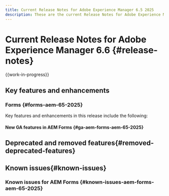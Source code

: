```yaml
---
title: Current Release Notes for Adobe Experience Manager 6.5 2025
description: These are the current Release Notes for Adobe Experience Manager 6.5 2025.
---
```


# Current Release Notes for Adobe Experience Manager 6.6 {#release-notes}

{{work-in-progress}}

## Key features and enhancements

### Forms {#forms-aem-65-2025}

Key features and enhancements in this release include the following:

#### New GA features in AEM Forms {#ga-aem-forms-aem-65-2025}

## Deprecated and removed features{#removed-deprecated-features}

## Known issues{#known-issues}

### Known issues for AEM Forms {#known-issues-aem-forms-aem-65-2025}